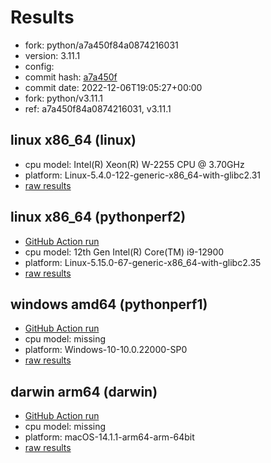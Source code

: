 # Results

- fork: python/a7a450f84a0874216031
- version: 3.11.1
- config: 
- commit hash: [a7a450f](https://github.com/python/cpython/commit/a7a450f)
- commit date: 2022-12-06T19:05:27+00:00
- fork: python/v3.11.1
- ref: a7a450f84a0874216031, v3.11.1

## linux x86_64 (linux)

- cpu model: Intel(R) Xeon(R) W-2255 CPU @ 3.70GHz
- platform: Linux-5.4.0-122-generic-x86_64-with-glibc2.31
- [raw results](bm-20221206-linux-x86_64-python-v3.11.1-3.11.1-a7a450f.json)

## linux x86_64 (pythonperf2)

- [GitHub Action run](https://github.com/faster-cpython/benchmarking/actions/runs/4513537050)
- cpu model: 12th Gen Intel(R) Core(TM) i9-12900
- platform: Linux-5.15.0-67-generic-x86_64-with-glibc2.35
- [raw results](bm-20221206-pythonperf2-x86_64-python-a7a450f84a0874216031-3.11.1-a7a450f.json)

## windows amd64 (pythonperf1)

- [GitHub Action run](https://github.com/faster-cpython/benchmarking/actions/runs/4483411626)
- cpu model: missing
- platform: Windows-10-10.0.22000-SP0
- [raw results](bm-20221206-pythonperf1-amd64-python-a7a450f84a0874216031-3.11.1-a7a450f.json)

## darwin arm64 (darwin)

- [GitHub Action run](https://github.com/faster-cpython/benchmarking/actions/runs/6961754573)
- cpu model: missing
- platform: macOS-14.1.1-arm64-arm-64bit
- [raw results](bm-20221206-darwin-arm64-python-a7a450f84a0874216031-3.11.1-a7a450f.json)

